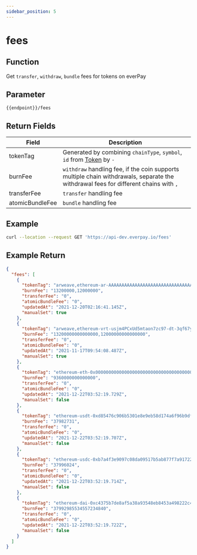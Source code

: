 ```yaml
---
sidebar_position: 5
---
```


# fees

## Function
Get `transfer`, `withdraw`, `bundle` fees for tokens on everPay

## Parameter
`{{endpoint}}/fees`

## Return Fields
|Field|Description|
|---|---|
|tokenTag|Generated by combining `chainType`, `symbol`, `id` from [Token](./info#token-field-description) by `-`|
|burnFee|`withdraw` handling fee, if the coin supports multiple chain withdrawals, separate the withdrawal fees for different chains with `,`|
|transferFee|`transfer` handling fee|
|atomicBundleFee| `bundle` handling fee|

## Example

```bash
curl --location --request GET 'https://api-dev.everpay.io/fees'
```

## Example Return
```json
{
  "fees": [
    {
      "tokenTag": "arweave,ethereum-ar-AAAAAAAAAAAAAAAAAAAAAAAAAAAAAAAAAAAAAAAAAAA,0xcc9141efa8c20c7df0778748255b1487957811be",
      "burnFee": "13200000,12000000",
      "transferFee": "0",
      "atomicBundleFee": "0",
      "updatedAt": "2021-12-20T02:16:41.145Z",
      "manualSet": true
    },
    {
      "tokenTag": "arweave,ethereum-vrt-usjm4PCxUd5mtaon7zc97-dt-3qf67yPyqgzLnLqk5A,0x5adea0d9af164f371a79ed7243bd4fbaae1b79be",
      "burnFee": "13200000000000000,12000000000000000",
      "transferFee": "0",
      "atomicBundleFee": "0",
      "updatedAt": "2021-11-17T09:54:08.487Z",
      "manualSet": true
    },
    {
      "tokenTag": "ethereum-eth-0x0000000000000000000000000000000000000000",
      "burnFee": "9360000000000000",
      "transferFee": "0",
      "atomicBundleFee": "0",
      "updatedAt": "2021-12-22T03:52:19.729Z",
      "manualSet": false
    },
    {
      "tokenTag": "ethereum-usdt-0xd85476c906b5301e8e9eb58d174a6f96b9dfc5ee",
      "burnFee": "37982731",
      "transferFee": "0",
      "atomicBundleFee": "0",
      "updatedAt": "2021-12-22T03:52:19.707Z",
      "manualSet": false
    },
    {
      "tokenTag": "ethereum-usdc-0xb7a4f3e9097c08da09517b5ab877f7a917224ede",
      "burnFee": "37996024",
      "transferFee": "0",
      "atomicBundleFee": "0",
      "updatedAt": "2021-12-22T03:52:19.714Z",
      "manualSet": false
    },
    {
      "tokenTag": "ethereum-dai-0xc4375b7de8af5a38a93548eb8453a498222c4ff2",
      "burnFee": "37992985534557234840",
      "transferFee": "0",
      "atomicBundleFee": "0",
      "updatedAt": "2021-12-22T03:52:19.722Z",
      "manualSet": false
    }
  ]
}
```
